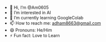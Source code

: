- 👋 Hi, I’m @Am0605
- 👀 I’m interested in AI
- 🌱 I’m currently learning GoogleColab
- 📫 How to reach me: adham8663@gmail.com
- 😄 Pronouns: He/Him
- ⚡ Fun fact: Love to Learn

<!---
Am0605/Am0605 is a ✨ special ✨ repository because its `README.md` (this file) appears on your GitHub profile.
You can click the Preview link to take a look at your changes.
--->
